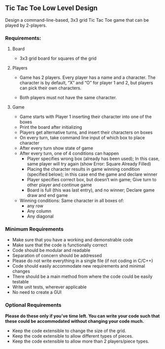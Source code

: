 
## Tic Tac Toe Low Level Design

Design a command-line-based, 3x3 grid Tic Tac Toe game that can be played by 2-players.

### Requirements:

1. Board
	- 3x3 grid board for squares of the grid

2. Players
	- Game has 2 players. Every player has a name and a character. The character is by default, “X” and “O” for player 1 and 2, but players
          can pick their own characters.

	- Both players must not have the same character.

3. Game
	- Game starts with Player 1 inserting their character into one of the boxes
	- Print the board after initializing
	- Players get alternative turns, and insert their characters on boxes
	- On every turn, take command line input of which box to place character
	- After every turn show state of game
	- After every turn, one of 4 conditions can happen
	  - Player specifies wrong box (already has been used);
	    In this case, same player will try again (show Error: Square Already Filled)
	  - Placing the character results in game winning condition (specified below);
	    in this case end the game and declare winner
	  - Player specifies correct box, but doesn’t win game;
	    Give turn to other player and continue game
	  - Board is full (this was last entry), and no winner;
	    Declare game draw and end game
	- Winning conditions:
	  Same character in all boxes of:
	    - any row
	    - Any column
	    - Any diagonal

### Minimum Requirements
- Make sure that you have a working and demonstrable code
- Make sure that the code is functionally correct
- Code should be modular and readable
- Separation of concern should be addressed
- Please do not write everything in a single file (if not coding in C/C++)
- Code should easily accommodate new requirements and minimal changes
- There should be a main method from where the code could be easily testable
- Write unit tests, wherever applicable
- No need to create a GUI

### Optional Requirements

**Please do these only if you’ve time left. You can write your code such that these could be accommodated without changing your code much.**

- Keep the code extensible to change the size of the grid.
- Keep the code extensible to allow different types of pieces.
- Keep the code extensible to allow more than 2 players/piece types.
